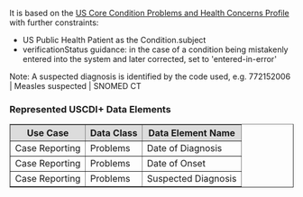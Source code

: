 It is based on the [US Core Condition Problems and Health Concerns Profile]({{site.data.fhir.ver.hl7fhiruscore}}/StructureDefinition-us-core-condition-problems-health-concerns.html) with further constraints:
* US Public Health Patient as the Condition.subject
* verificationStatus guidance: in the case of a condition being mistakenly entered into the system and later corrected, set to 'entered-in-error'

Note: A suspected diagnosis is identified by the code used, e.g. 772152006 | Measles suspected | SNOMED CT

### Represented USCDI+ Data Elements

<table border="1">
    <thead>
        <tr style="background-color:#DCDCDC">
            <th style="text-align: center; vertical-align: middle;">Use Case</th>
            <th style="text-align: center; vertical-align: middle;">Data Class</th>
            <th style="text-align: center; vertical-align: middle;">Data Element Name</th>
        </tr>
    </thead>
    <tbody>
        <tr>
            <td>Case Reporting</td>
            <td>Problems</td>
            <td>Date of Diagnosis</td>
        </tr>
        <tr>
            <td>Case Reporting</td>
            <td>Problems</td>
            <td>Date of Onset</td>
        </tr>
        <tr>
            <td>Case Reporting</td>
            <td>Problems</td>
            <td>Suspected Diagnosis</td>
        </tr>
    </tbody>
</table>